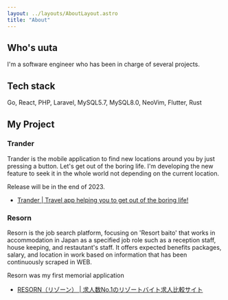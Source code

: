 ```yaml
---
layout: ../layouts/AboutLayout.astro
title: "About"
---
```


## Who's uuta

I'm a software engineer who has been in charge of several projects.

## Tech stack

Go, React, PHP, Laravel, MySQL5.7, MySQL8.0, NeoVim, Flutter, Rust

## My Project

### Trander

Trander is the mobile application to find new locations around you by just pressing a button. Let's get out of the boring life. I'm developing the new feature to seek it in the whole world not depending on the current location.

Release will be in the end of 2023.

- [Trander | Travel app helping you to get out of the boring life!](https://trander.net/)

### Resorn

Resorn is the job search platform, focusing on 'Resort baito' that works in accommodation in Japan as a specified job role such as a reception staff, house keeping, and restautant's staff. It offers expected benefits packages, salary, and location in work based on information that has been continuously scraped in WEB.

Resorn was my first memorial application

- [RESORN（リゾーン） | 求人数No.1のリゾートバイト求人比較サイト](https://resorn.net/)
